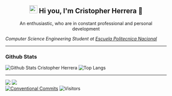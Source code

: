 <!-- Presentation -->
<h2 align="center">
  <img src="https://media.giphy.com/media/hvRJCLFzcasrR4ia7z/giphy.gif" width="25px">
  Hi you, I'm Cristopher Herrera 🚀
</h2>
<p align="center">
  An enthusiastic, who are in constant professional and personal development
</p>

<!-- Roles -->
*Computer Science Engineering Student at [Escuela Politecnica Nacional](https://www.epn.edu.ec/)*

---

### Github Stats
![Github Stats Cristopher Herrera](https://github-readme-stats.vercel.app/api?username=cristoxdxd&count_private=true,issues&show_icons=true&show_owner=true&theme=tokyonight)
![Top Langs](https://github-readme-stats.vercel.app/api/top-langs?username=cristoxdxd&layout=compact&langs_count=10&count_private=true,issues&show_icons=true&show_owner=true&theme=tokyonight)

---

<!-- Extras -->
<a target="_blank" href="https://www.linkedin.com/in/cristopher-herrera-paz-14bba521b/"><img src="https://img.shields.io/badge/-LinkedIn-0077B5?style=for-the-badge&logo=Linkedin&logoColor=white"></img></a>
<a target="_blank" href="https://twitter.com/cristoxdxd_tw"><img src="https://img.shields.io/badge/-Twitter-1DA1F2?style=for-the-badge&logo=Twitter&logoColor=white"></img></a>  
[![Conventional Commits](https://img.shields.io/badge/Conventional%20Commits-1.0.0-yellow.svg)](https://conventionalcommits.org)
![Visitors](https://visitor-badge.glitch.me/badge?page_id=cristoxdxd.cristoxdxd)
